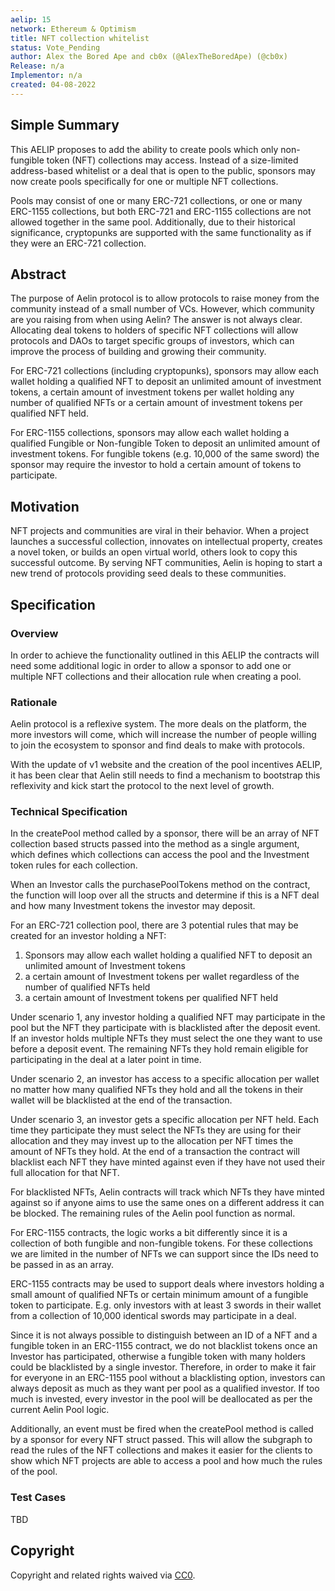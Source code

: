 ```yaml
---
aelip: 15
network: Ethereum & Optimism
title: NFT collection whitelist
status: Vote_Pending
author: Alex the Bored Ape and cb0x (@AlexTheBoredApe) (@cb0x)
Release: n/a
Implementor: n/a
created: 04-08-2022
---
```


## Simple Summary

<!--"If you can't explain it simply, you don't understand it well enough." Simply describe the outcome the proposed changes intends to achieve. This should be non-technical and accessible to a casual community member.-->

This AELIP proposes to add the ability to create pools which only non-fungible token (NFT) collections may access. Instead of a size-limited address-based whitelist or a deal that is open to the public, sponsors may now create pools specifically for one or multiple NFT collections.

Pools may consist of one or many ERC-721 collections, or one or many ERC-1155 collections, but both ERC-721 and ERC-1155 collections are not allowed together in the same pool. Additionally, due to their historical significance, cryptopunks are supported with the same functionality as if they were an ERC-721 collection.

## Abstract

<!--A short (~200 word) description of the proposed change, the abstract should clearly describe the proposed change. This is what *will* be done if the AELIP is implemented, not *why* it should be done or *how* it will be done. If the AELIP proposes deploying a new contract, write, "we propose to deploy a new contract that will do x".-->

The purpose of Aelin protocol is to allow protocols to raise money from the community instead of a small number of VCs. However, which community are you raising from when using Aelin? The answer is not always clear. Allocating deal tokens to holders of specific NFT collections will allow protocols and DAOs to target specific groups of investors, which can improve the process of building and growing their community.

For ERC-721 collections (including cryptopunks), sponsors may allow each wallet holding a qualified NFT to deposit an unlimited amount of investment tokens, a certain amount of investment tokens per wallet holding any number of qualified NFTs or a certain amount of investment tokens per qualified NFT held.

For ERC-1155 collections, sponsors may allow each wallet holding a qualified Fungible or Non-fungible Token to deposit an unlimited amount of investment tokens. For fungible tokens (e.g. 10,000 of the same sword) the sponsor may require the investor to hold a certain amount of tokens to participate.

## Motivation

<!--This is the problem statement. This is the *why* of the AELIP. It should clearly explain *why* the current state of the protocol is inadequate.  It is critical that you explain *why* the change is needed, if the AELIP proposes changing how something is calculated, you must address *why* the current calculation is inaccurate or wrong. This is not the place to describe how the AELIP will address the issue!-->

NFT projects and communities are viral in their behavior. When a project launches a successful collection, innovates on intellectual property, creates a novel token, or builds an open virtual world, others look to copy this successful outcome. By serving NFT communities, Aelin is hoping to start a new trend of protocols providing seed deals to these communities.

## Specification

### Overview

<!--This is a high-level overview of *how* the AELIP will solve the problem. The overview should clearly describe how the new feature will be implemented.-->

In order to achieve the functionality outlined in this AELIP the contracts will need some additional logic in order to allow a sponsor to add one or multiple NFT collections and their allocation rule when creating a pool.

### Rationale

<!--This is where you explain the reasoning behind how you propose to solve the problem. Why did you propose to implement the change in this way, what were the considerations and trade-offs. The rationale fleshes out what motivated the design and why particular design decisions were made. It should describe alternate designs that were considered and related work. The rationale may also provide evidence of consensus within the community, and should discuss important objections or concerns raised during discussion.-->

Aelin protocol is a reflexive system. The more deals on the platform, the more investors will come, which will increase the number of people willing to join the ecosystem to sponsor and find deals to make with protocols.

With the update of v1 website and the creation of the pool incentives AELIP, it has been clear that Aelin still needs to find a mechanism to bootstrap this reflexivity and kick start the protocol to the next level of growth.

### Technical Specification

<!--The technical specification should outline the public API of the changes proposed. That is, changes to any of the interfaces Synthetix currently exposes or the creations of new ones.-->

In the createPool method called by a sponsor, there will be an array of NFT collection based structs passed into the method as a single argument, which defines which collections can access the pool and the Investment token rules for each collection.

When an Investor calls the purchasePoolTokens method on the contract, the function will loop over all the structs and determine if this is a NFT deal and how many Investment tokens the investor may deposit.

For an ERC-721 collection pool, there are 3 potential rules that may be created for an investor holding a NFT:

1. Sponsors may allow each wallet holding a qualified NFT to deposit an unlimited amount of Investment tokens
2. a certain amount of Investment tokens per wallet regardless of the number of qualified NFTs held
3. a certain amount of Investment tokens per qualified NFT held

Under scenario 1, any investor holding a qualified NFT may participate in the pool but the NFT they participate with is blacklisted after the deposit event. If an investor holds multiple NFTs they must select the one they want to use before a deposit event. The remaining NFTs they hold remain eligible for participating in the deal at a later point in time.

Under scenario 2, an investor has access to a specific allocation per wallet no matter how many qualified NFTs they hold and all the tokens in their wallet will be blacklisted at the end of the transaction.

Under scenario 3, an investor gets a specific allocation per NFT held. Each time they participate they must select the NFTs they are using for their allocation and they may invest up to the allocation per NFT times the amount of NFTs they hold. At the end of a transaction the contract will blacklist each NFT they have minted against even if they have not used their full allocation for that NFT.

For blacklisted NFTs, Aelin contracts will track which NFTs they have minted against so if anyone aims to use the same ones on a different address it can be blocked. The remaining rules of the Aelin pool function as normal.

For ERC-1155 contracts, the logic works a bit differently since it is a collection of both fungible and non-fungible tokens. For these collections we are limited in the number of NFTs we can support since the IDs need to be passed in as an array.

ERC-1155 contracts may be used to support deals where investors holding a small amount of qualified NFTs or certain minimum amount of a fungible token to participate. E.g. only investors with at least 3 swords in their wallet from a collection of 10,000 identical swords may participate in a deal.

Since it is not always possible to distinguish between an ID of a NFT and a fungible token in an ERC-1155 contract, we do not blacklist tokens once an Investor has participated, otherwise a fungible token with many holders could be blacklisted by a single investor. Therefore, in order to make it fair for everyone in an ERC-1155 pool without a blacklisting option, investors can always deposit as much as they want per pool as a qualified investor. If too much is invested, every investor in the pool will be deallocated as per the current Aelin Pool logic.

Additionally, an event must be fired when the createPool method is called by a sponsor for every NFT struct passed. This will allow the subgraph to read the rules of the NFT collections and makes it easier for the clients to show which NFT projects are able to access a pool and how much the rules of the pool.

### Test Cases

<!--Test cases for an implementation are mandatory for AELIPs but can be included with the implementation..-->

TBD

## Copyright

Copyright and related rights waived via [CC0](https://creativecommons.org/publicdomain/zero/1.0/).
